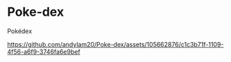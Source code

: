 # Poke-dex
Pokédex

https://github.com/andylam20/Poke-dex/assets/105662876/c1c3b71f-1109-4f56-a6f9-3746fa6e9bef


